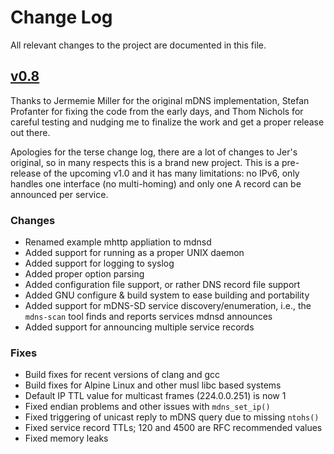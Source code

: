 Change Log
==========

All relevant changes to the project are documented in this file.

[v0.8][UNRELEASED]
------------------

Thanks to Jermemie Miller for the original mDNS implementation, Stefan
Profanter for fixing the code from the early days, and Thom Nichols for
careful testing and nudging me to finalize the work and get a proper
release out there.

Apologies for the terse change log, there are a lot of changes to Jer's
original, so in many respects this is a brand new project.  This is a
pre-release of the upcoming v1.0 and it has many limitations: no IPv6,
only handles one interface (no multi-homing) and only one A record can
be announced per service.

### Changes
- Renamed example mhttp appliation to mdnsd
- Added support for running as a proper UNIX daemon
- Added support for logging to syslog
- Added proper option parsing
- Added configuration file support, or rather DNS record file support
- Added GNU configure & build system to ease building and portability
- Added support for mDNS-SD service discovery/enumeration, i.e., the
  `mdns-scan` tool finds and reports services mdnsd announces
- Added support for announcing multiple service records

### Fixes
- Build fixes for recent versions of clang and gcc
- Build fixes for Alpine Linux and other musl libc based systems
- Default IP TTL value for multicast frames (224.0.0.251) is now 1
- Fixed endian problems and other issues with `mdns_set_ip()`
- Fixed triggering of unicast reply to mDNS query due to missing `ntohs()`
- Fixed service record TTLs; 120 and 4500 are RFC recommended values
- Fixed memory leaks

[UNRELEASED]: https://github.com/troglobit/mdnsd/compare/v0.7G...HEAD
[v0.8]: https://github.com/troglobit/mdnsd/compare/v0.7G...v0.8
